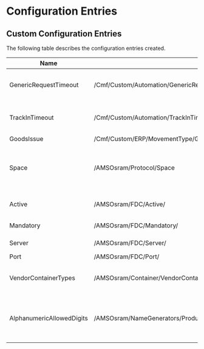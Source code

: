 # Configuration Entries

## Custom Configuration Entries

The following table describes the configuration entries created.

|           Name                 |                      Path                                             | Type         | Initial Value                  | Description                                                       |
| ------------------------------ | --------------------------------------------------------------------- | :----------: | :----------------------------: | ----------------------------------------------------------------- |
| GenericRequestTimeout          | /Cmf/Custom/Automation/GenericRequestTimeout/                         | Int32        | 30000                          | Generic IoT Request Timeout in milliseconds                       |
| TrackInTimeout                 | /Cmf/Custom/Automation/TrackInTimeout/                                | Int32        | 60000                          | TrackIn IoT Request Timeout in milliseconds                       |
| GoodsIssue                     | /Cmf/Custom/ERP/MovementType/GoodsIssue                               | String       | 261                            |                                                                   |
| Space                          | /AMSOsram/Protocol/Space                                              | String       | Empty                          | Default Protocol when sending information to Space                |
| Active                         | /AMSOsram/FDC/Active/                                                 | Boolean      | True                           | Enables the Onto FDC integration                                  |
| Mandatory                      | /AMSOsram/FDC/Mandatory/                                              | Boolean      | False                          | FDC mandatory                                                     |
| Server                         | /AMSOsram/FDC/Server/                                                 | String       | lnx-klm37.int.osram-light.com  | FDC server                                                        |
| Port                           | /AMSOsram/FDC/Port/                                                   | Int          | 1600                           | FDC port                                                          |
| VendorContainerTypes           | /AMSOsram/Container/VendorContainerTypes/                             | String       | Empty                          | Vendor Container Types splitted by ','                            |
| AlphanumericAllowedDigits      | /AMSOsram/NameGenerators/ProductionLotName/AlphanumericAllowedDigits/ | String       | 0123456789ACFHLMNRTUX          | Alphanumeric allowed digits used on Production Lot Name Generator |